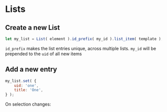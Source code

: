 # Lists

## Create a new List
```js
let my_list = List( element ).id_prefix( my_id ).list_item( template );
```

`id_prefix` makes the list entries unique, across multiple lists.  `my_id`  will be prepended to the `uid` of all new items

## Add a new entry

```js
my_list.set( {
    uid: 'one',
    title: 'One',
} );
```



On selection changes:

